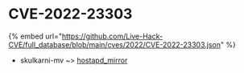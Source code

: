 # CVE-2022-23303
{% embed url="https://github.com/Live-Hack-CVE/full_database/blob/main/cves/2022/CVE-2022-23303.json" %}

* skulkarni-mv ~> [hostapd_mirror](https://www.alice-snow.ru/2022/database/cve-2022-23303/hostapd_mirror-skulkarni-mv)